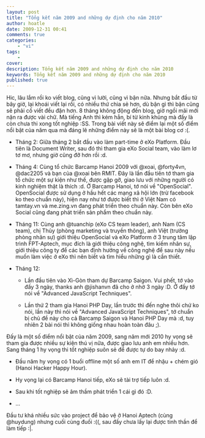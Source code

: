 ```yaml
---
layout: post
title: "Tổng kết năm 2009 and những dự định cho năm 2010"
author: hoatle
date: 2009-12-31 00:41
comments: true
categories:
    - "vi"
tags:
    -
cover:
description: Tổng kết năm 2009 and những dự định cho năm 2010
keywords: Tổng kết năm 2009 and những dự định cho năm 2010
published: true
---
```


Hic, lâu lắm rồi ko viết blog, cũng vì lười, cũng vì bận nữa. Nhưng bắt đầu từ bây giờ, lại khoái
viết lại rồi, có nhiều thứ chia sẻ hơn, dù bận gì thì bận cũng sẽ phải cố viết đều đặn hơn. 8 tháng
không động đến blog, giờ ngồi mãi mới nặn ra được vài chữ. Mà tiếng Anh thì kém hẳn, bí từ kinh
khủng mà đấy là còn chưa thi xong tốt nghiệp :SS. Trong bài viết này sẽ điểm lại một số điểm nổi
bật của năm qua mà đáng lẽ những điểm này sẽ là một bài blog cơ :(.

<!-- more -->

- Tháng 2: Giữa tháng 2 bắt đầu vào làm part-time ở eXo Platform. Đầu tiên là Document Writer, sau
đó thì tham gia eXo Social team, vào làm lơ tơ mơ, nhưng giờ cũng đỡ hơn rồi :d.

- Tháng 4: Cùng tổ chức Barcamp Hanoi 2009 với @xoai, @forty4vn, @dac2205 và bạn của @xoai bên RMIT.
Đây là lần đầu tiên tớ tham gia tổ chức một sự kiện như thế, được gặp gỡ, giao lưu với những người
có kinh nghiệm thật là thích :d. Ở Barcamp Hanoi, tớ nói về "OpenSocial". OpenSocial được sử dụng ở
hầu hết các mạng xã hội lớn (trừ facebook ko theo chuẩn này), hiện nay như tớ được biết thì ở Việt
Nam có tamtay.vn và me.zing.vn đang phát triển theo chuẩn này. Còn bên eXo Social cũng đang phát
triển sản phẩm theo chuẩn này.

- Tháng 11: Cùng anh @tuanchip (eXo CS team leader), anh Nam (CS team), chị Thủy (phòng marketing và
truyền thông), anh Việt (trưởng phòng nhân sự) giới thiệu OpenSocial và eXo Platform ở 3 trung tâm
lập trình FPT-Aptech, mục đích là giới thiệu công nghệ, tìm kiếm nhân sự, giới thiệu công ty để
các bạn định hướng về công nghệ để sau này nếu muốn làm việc ở eXo thì nên biết và tìm hiểu những
gì là cần thiết.

- Tháng 12:
    + Lần đầu tiên vào Xì-Gòn tham dự Barcamp Saigon. Vui phết, tớ vào đấy 3 ngày, thanks anh
    @jishanvn đã cho ở nhờ 3 ngày :D. Ở đấy tớ nói về "Advanced JavaScript Techniques".

    + Lần thứ 2 tham gia Hanoi PHP Day, lần trước thì đến nghe thôi chứ ko nói, lần này thì nói về
    "Advanced JavaScript Techniques", tớ chuẩn bị chủ đề này cho cả Barcamp Saigon và Hanoi PHP Day
    mà :d, tuy nhiên 2 bài nói thì không giống nhau hoàn toàn đâu ;).

Đấy là một số điểm nổi bật của năm 2009, sang năm mới 2010 hy vọng sẽ tham gia được nhiều sự kiện
thú vị nữa, được giao lưu anh em nhiều hơn. Sang tháng 1 hy vọng thi tốt nghiệp suôn sẻ để được tự
do bay nhảy :d.

- Đầu năm hy vọng có 1 buổi offline một số anh em IT để nhậu + chém gió (Hanoi Hacker Happy Hour).

- Hy vọng lại có Barcamp Hanoi tiếp, eXo sẽ tài trợ tiếp luôn :d.

- Sau khi tốt nghiệp sẽ âm thầm phát triển 1 cái gì đó :D.

- ...

Đầu tư khá nhiều sức vào project để bảo vệ ở Hanoi Aptech (cùng @huydung) nhưng cuối cùng đuối :((,
sau đấy chưa lấy lại được tinh thần để làm tiếp :|.
